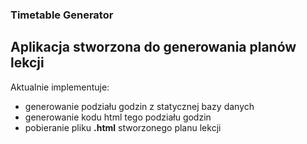 ### Timetable Generator

## Aplikacja stworzona do generowania planów lekcji

Aktualnie implementuje:
- generowanie podziału godzin z statycznej bazy danych
- generowanie kodu html tego podziału godzin
- pobieranie pliku <b>.html</b> stworzonego planu lekcji  

